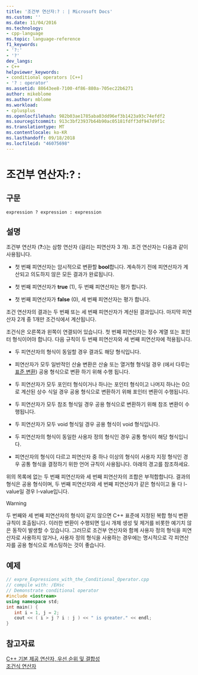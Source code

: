 ```yaml
---
title: '조건부 연산자:? : | Microsoft Docs'
ms.custom: ''
ms.date: 11/04/2016
ms.technology:
- cpp-language
ms.topic: language-reference
f1_keywords:
- '?:'
- '?'
dev_langs:
- C++
helpviewer_keywords:
- conditional operators [C++]
- '? : operator'
ms.assetid: 88643ee8-7100-4f86-880a-705ec22b6271
author: mikeblome
ms.author: mblome
ms.workload:
- cplusplus
ms.openlocfilehash: 982b03ae1785aba03dd96ef3b1423a93c74efdf2
ms.sourcegitcommit: 913c3bf23937b64b90ac05181fdff3df947d9f1c
ms.translationtype: MT
ms.contentlocale: ko-KR
ms.lasthandoff: 09/18/2018
ms.locfileid: "46075698"
---
```

# <a name="conditional-operator--"></a>조건부 연산자:? :

## <a name="syntax"></a>구문

```
expression ? expression : expression
```

## <a name="remarks"></a>설명

조건부 연산자 (**?:**)는 삼항 연산자 (걸리는 피연산자 3 개). 조건 연산자는 다음과 같이 사용됩니다.

- 첫 번째 피연산자는 암시적으로 변환할 **bool**합니다. 계속하기 전에 피연산자가 계산되고 의도하지 않은 모든 결과가 완료됩니다.

- 첫 번째 피연산자가 **true** (1), 두 번째 피연산자는 평가 합니다.

- 첫 번째 피연산자가 **false** (0), 세 번째 피연산자는 평가 합니다.

조건 연산자의 결과는 두 번째 또는 세 번째 피연산자가 계산된 결과입니다. 마지막 피연산자 2개 중 1개만 조건식에서 계산됩니다.

조건식은 오른쪽과 왼쪽이 연결되어 있습니다. 첫 번째 피연산자는 정수 계열 또는 포인터 형식이어야 합니다. 다음 규칙이 두 번째 피연산자와 세 번째 피연산자에 적용됩니다.

- 두 피연산자의 형식이 동일할 경우 결과도 해당 형식입니다.

- 피연산자가 모두 일반적인 산술 변환은 산술 또는 열거형 형식일 경우 (에서 다루는 [표준 변환](standard-conversions.md)) 공용 형식으로 변환 하기 위해 수행 됩니다.

- 두 피연산자가 모두 포인터 형식이거나 하나는 포인터 형식이고 나머지 하나는 0으로 계산된 상수 식일 경우 공용 형식으로 변환하기 위해 포인터 변환이 수행됩니다.

- 두 피연산자가 모두 참조 형식일 경우 공용 형식으로 변환하기 위해 참조 변환이 수행됩니다.

- 두 피연산자가 모두 void 형식일 경우 공용 형식이 void 형식입니다.

- 두 피연산자의 형식이 동일한 사용자 정의 형식인 경우 공통 형식이 해당 형식입니다.

- 피연산자의 형식이 다르고 피연산자 중 하나 이상의 형식이 사용자 지정 형식인 경우 공통 형식을 결정하기 위한 언어 규칙이 사용됩니다. 아래의 경고를 참조하세요.

위의 목록에 없는 두 번째 피연산자와 세 번째 피연산자의 조합은 부적합합니다. 결과의 형식은 공용 형식이며, 두 번째 피연산자와 세 번째 피연산자가 같은 형식이고 둘 다 l-value일 경우 l-value입니다.

> [!WARNING]
>  두 번째와 세 번째 피연산자의 형식이 같지 않으면 C++ 표준에 지정된 복합 형식 변환 규칙이 호출됩니다. 이러한 변환이 수행되면 임시 개체 생성 및 제거를 비롯한 예기치 않은 동작이 발생할 수 있습니다. 그러므로 조건부 연산자와 함께 사용자 정의 형식을 피연산자로 사용하지 않거나, 사용자 정의 형식을 사용하는 경우에는 명시적으로 각 피연산자를 공용 형식으로 캐스팅하는 것이 좋습니다.

## <a name="example"></a>예제

```cpp
// expre_Expressions_with_the_Conditional_Operator.cpp
// compile with: /EHsc
// Demonstrate conditional operator
#include <iostream>
using namespace std;
int main() {
   int i = 1, j = 2;
   cout << ( i > j ? i : j ) << " is greater." << endl;
}
```

## <a name="see-also"></a>참고자료

[C++ 기본 제공 연산자, 우선 순위 및 결합성](../cpp/cpp-built-in-operators-precedence-and-associativity.md)<br/>
[조건식 연산자](../c-language/conditional-expression-operator.md)